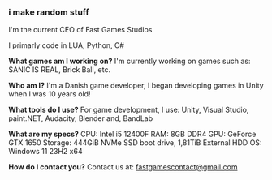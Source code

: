 ### i make random stuff

I'm the current CEO of Fast Games Studios

I primarly code in LUA, Python, C#

**What games am I working on?**
I'm currently working on games such as: SANIC IS REAL, Brick Ball, etc.

**Who am I?**
I'm a Danish game developer, I began developing games in Unity when I was 10 years old!

**What tools do I use?**
For game development, I use: Unity, Visual Studio, paint.NET, Audacity, Blender and, BandLab

**What are my specs?**
CPU: Intel i5 12400F
RAM: 8GB DDR4
GPU: GeForce GTX 1650
Storage: 444GiB NVMe SSD boot drive, 1,81TiB External HDD
OS: Windows 11 23H2 x64

**How do I contact you?**
Contact us at: fastgamescontact@gmail.com
<!--
**SuperO1k/SuperO1k** is a ✨ _special_ ✨ repository because its `README.md` (this file) appears on your GitHub profile.

Here are some ideas to get you started:

- 🔭 I’m currently working on ...
- 🌱 I’m currently learning ...
- 👯 I’m looking to collaborate on ...
- 🤔 I’m looking for help with ...
- 💬 Ask me about ...
- 📫 How to reach me: ...
- 😄 Pronouns: ...
- ⚡ Fun fact: ...
-->
